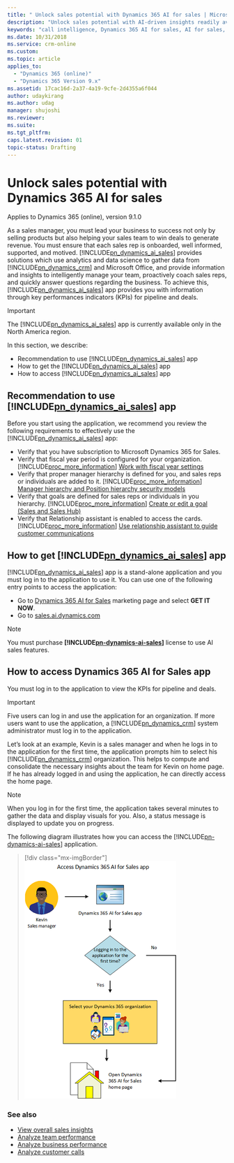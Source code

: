 ```yaml
---
title: " Unlock sales potential with Dynamics 365 AI for sales | MicrosoftDocs"
description: "Unlock sales potential with AI-driven insights readily available for Dynamics 365 for Sales"
keywords: "call intelligence, Dynamics 365 AI for sales, AI for sales, Sales AI"
ms.date: 10/31/2018
ms.service: crm-online
ms.custom: 
ms.topic: article
applies_to:
  - "Dynamics 365 (online)"
  - "Dynamics 365 Version 9.x"
ms.assetid: 17cac16d-2a37-4a19-9cfe-2d4355a6f044
author: udaykirang
ms.author: udag
manager: shujoshi
ms.reviewer: 
ms.suite: 
ms.tgt_pltfrm: 
caps.latest.revision: 01
topic-status: Drafting
---
```


# Unlock sales potential with Dynamics 365 AI for sales

Applies to Dynamics 365 (online), version 9.1.0 <br>

As a sales manager, you must lead your business to success not only by selling products but also helping your sales team to win deals to generate revenue. You must ensure that each sales rep is onboarded, well informed, supported, and motived. [!INCLUDE[pn_dynamics_ai_sales](../includes/pn-dynamics-ai-sales.md)] provides solutions which use analytics and data science to gather data from [!INCLUDE[pn_dynamics_crm](../includes/pn-dynamics-crm.md)] and Microsoft Office, and provide information and insights to intelligently manage your team, proactively coach sales reps, and quickly answer questions regarding the business. To achieve this, [!INCLUDE[pn_dynamics_ai_sales](../includes/pn-dynamics-ai-sales.md)] app provides you with information through key performances indicators (KPIs) for pipeline and deals. 

> [!IMPORTANT]
> The [!INCLUDE[pn_dynamics_ai_sales](../includes/pn-dynamics-ai-sales.md)] app is currently available only in the North America region.

In this section, we describe:
- Recommendation to use [!INCLUDE[pn_dynamics_ai_sales](../includes/pn-dynamics-ai-sales.md)] app
- How to get the [!INCLUDE[pn_dynamics_ai_sales](../includes/pn-dynamics-ai-sales.md)] app
- How to access [!INCLUDE[pn_dynamics_ai_sales](../includes/pn-dynamics-ai-sales.md)] app

## Recommendation to use [!INCLUDE[pn_dynamics_ai_sales](../includes/pn-dynamics-ai-sales.md)] app

Before you start using the application, we recommend you review the following requirements to effectively use the [!INCLUDE[pn_dynamics_ai_sales](../includes/pn-dynamics-ai-sales.md)] app:
-	Verify that you have subscription to Microsoft Dynamics 365 for Sales.
- Verify that fiscal year period is configured for your organization. [!INCLUDE[proc_more_information](../includes/proc-more-information.md)] [Work with fiscal year settings](/dynamics365/customer-engagement/admin/work-fiscal-year-settings)
- Verify that proper manager hierarchy is defined for you, and sales reps or individuals are added to it. [!INCLUDE[proc_more_information](../includes/proc-more-information.md)] [Manager hierarchy and Position hierarchy security models](/dynamics365/customer-engagement/admin/hierarchy-security#manager-hierarchy-and-position-hierarchy-security-models)
- Verify that goals are defined for sales reps or individuals in you hierarchy. [!INCLUDE[proc_more_information](../includes/proc-more-information.md)] [Create or edit a goal (Sales and Sales Hub)](https://docs.microsoft.com/en-us/dynamics365/customer-engagement/sales-enterprise/create-edit-goal-sales)
- Verify that Relationship assistant is enabled to access the cards. [!INCLUDE[proc_more_information](../includes/proc-more-information.md)] [Use relationship assistant to guide customer communications](../sales/relationship-assistant.md)

## How to get [!INCLUDE[pn_dynamics_ai_sales](../includes/pn-dynamics-ai-sales.md)] app

[!INCLUDE[pn_dynamics_ai_sales](../includes/pn-dynamics-ai-sales.md)] app is a stand-alone application and you must log in to the application to use it. You can use one of the following entry points to access the application:
- Go to [Dynamics 365 AI for Sales](https://dynamics.microsoft.com/en-us/ai/sales/) marketing page and select **GET IT NOW**.
- Go to [sales.ai.dynamics.com](https://sales.ai.dynamics.com/)

> [!NOTE]
> You must purchase **[!INCLUDE[pn-dynamics-ai-sales](../includes/pn-dynamics-ai-sales.md)]** license to use AI sales features. 
 
## How to access Dynamics 365 AI for Sales app

You must log in to the application to view the KPIs for pipeline and deals. 

> [!IMPORTANT]
> Five users can log in and use the application for an organization. If more users want to use the application, a [!INCLUDE[pn_dynamics_crm](../includes/pn-dynamics-crm.md)] system administrator must log in to the application.

Let’s look at an example, Kevin is a sales manager and when he logs in to the application for the first time, the application prompts him to select his [!INCLUDE[pn_dynamics_crm](../includes/pn-dynamics-crm.md)] organization. This helps to compute and consolidate the necessary insights about the team for Kevin on home page. If he has already logged in and using the application, he can directly access the home page. 

> [!NOTE]
> When you log in for the first time, the application takes several minutes to gather the data and display visuals for you. Also, a status message is displayed to update you on progress.

The following diagram illustrates how you can access the [!INCLUDE[pn-dynamics-ai-sales](../includes/pn-dynamics-ai-sales.md)] application.

> [!div class="mx-imgBorder"]
> ![How to access dynamics 365 ai for sales application](media/d365-ai-app-access.png "How to access dynamics 365 ai for sales application")

### See also

- [View overall sales insights](../sales/d365-ai-overview.md)
- [Analyze team performance](../sales/d365-ai-team-performance.md)
- [Analyze business performance](../sales/d365-ai-business-performance.md)
- [Analyze customer calls](../sales/call-intelligence.md)